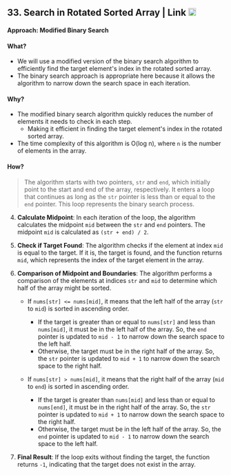 ## 33. Search in Rotated Sorted Array | Link <a href="https://leetcode.com/problems/search-in-rotated-sorted-array/"><img src="https://leetcode.com/_next/static/images/logo-dark-c96c407d175e36c81e236fcfdd682a0b.png" alt="LeetCode Logo" width="18"> </a>

#### Approach: Modified Binary Search

#### What? 
- We will use a modified version of the binary search algorithm to efficiently find the target element's index in the rotated sorted array.
- The binary search approach is appropriate here because it allows the algorithm to narrow down the search space in each iteration.

#### Why?

- The modified binary search algorithm quickly reduces the number of elements it needs to check in each step.
  - Making it efficient in finding the target element's index in the rotated sorted array.
- The time complexity of this algorithm is O(log n), where `n` is the number of elements in the array.

#### How? 
> The algorithm starts with two pointers, `str` and `end`, which initially point to the start and end of the array, respectively. It enters a loop that continues as long as the `str` pointer is less than or equal to the `end` pointer. This loop represents the binary search process.

4. **Calculate Midpoint**: In each iteration of the loop, the algorithm calculates the midpoint `mid` between the `str` and `end` pointers. The midpoint `mid` is calculated as `(str + end) / 2`.

5. **Check if Target Found**: The algorithm checks if the element at index `mid` is equal to the target. If it is, the target is found, and the function returns `mid`, which represents the index of the target element in the array.

6. **Comparison of Midpoint and Boundaries**: The algorithm performs a comparison of the elements at indices `str` and `mid` to determine which half of the array might be sorted.

   - If `nums[str] <= nums[mid]`, it means that the left half of the array (`str` to `mid`) is sorted in ascending order.

     - If the target is greater than or equal to `nums[str]` and less than `nums[mid]`, it must be in the left half of the array. So, the `end` pointer is updated to `mid - 1` to narrow down the search space to the left half.
     - Otherwise, the target must be in the right half of the array. So, the `str` pointer is updated to `mid + 1` to narrow down the search space to the right half.

   - If `nums[str] > nums[mid]`, it means that the right half of the array (`mid` to `end`) is sorted in ascending order.

     - If the target is greater than `nums[mid]` and less than or equal to `nums[end]`, it must be in the right half of the array. So, the `str` pointer is updated to `mid + 1` to narrow down the search space to the right half.
     - Otherwise, the target must be in the left half of the array. So, the `end` pointer is updated to `mid - 1` to narrow down the search space to the left half.

7. **Final Result**: If the loop exits without finding the target, the function returns `-1`, indicating that the target does not exist in the array.


